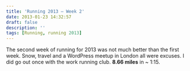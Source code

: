 ```yaml
---
title: 'Running 2013 – Week 2'
date: 2013-01-23 14:32:57
draft: false
description: ''
tags: [Running, running 2013]
---
```


The second week of running for 2013 was not much better than the first week. Snow, travel and a WordPress meetup in London all were excuses. I did go out once with the work running club. **8.66 miles** in ~ 1:15.